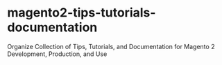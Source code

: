 # magento2-tips-tutorials-documentation
Organize Collection of Tips, Tutorials, and Documentation for Magento 2 Development, Production, and Use
